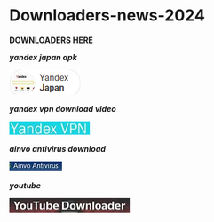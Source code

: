 # Downloaders-news-2024

**DOWNLOADERS HERE**

***yandex japan apk***

<img src="https://github.com/EmanIguer/Downloaders-news-2024/blob/main/yandexjapdl.png"/>

***yandex vpn download video***

<img src="https://github.com/EmanIguer/Downloaders-news-2024/blob/main/yandexVPN.png"/>

***ainvo antivirus download***

<img src="https://github.com/EmanIguer/Downloaders-news-2024/blob/main/anivo.png"/>

***youtube***

<img src="https://github.com/EmanIguer/Downloaders-news-2024/blob/main/yuotubedl.png"/>
